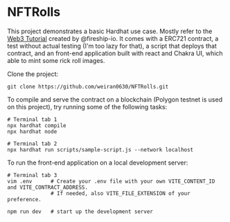# NFTRolls

This project demonstrates a basic Hardhat use case. Mostly refer to the [Web3 Tutorial](https://github.com/fireship-io/web3-nft-dapp-tutorial) created by @fireship-io. It comes with a ERC721 contract, a test without actual testing (I'm too lazy for that), a script that deploys that contract, and an front-end application built with react and Chakra UI, which able to mint some rick roll images.

Clone the project:

```shell
git clone https://github.com/weiran0630/NFTRolls.git
```

To compile and serve the contract on a blockchain (Polygon testnet is used on this project), try running some of the following tasks:

```shell
# Terminal tab 1
npx hardhat compile
npx hardhat node

# Terminal tab 2
npx hardhat run scripts/sample-script.js --network localhost
```

To run the front-end application on a local development server:

```shell
# Terminal tab 3
vim .env      # Create your .env file with your own VITE_CONTENT_ID and VITE_CONTRACT_ADDRESS.
              # If needed, also VITE_FILE_EXTENSION of your preference.

npm run dev   # start up the development server
```
